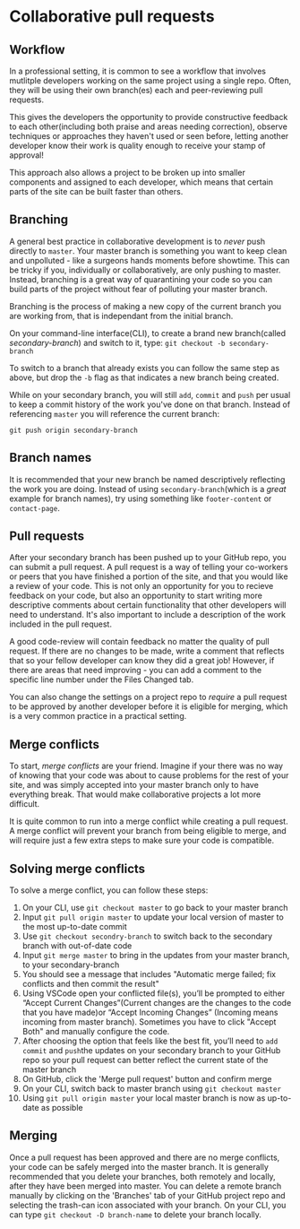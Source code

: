 # Collaborative pull requests

## Workflow

In a professional setting, it is common to see a workflow that involves mutlitple developers working on the same project using a single repo. Often, they will be using their own branch(es) each and peer-reviewing pull requests.

This gives the developers the opportunity to provide constructive feedback to each other(including both praise and areas needing correction), observe techniques or approaches they haven't used or seen before, letting another developer know their work is quality enough to receive your stamp of approval!

This approach also allows a project to be broken up into smaller components and assigned to each developer, which means that certain parts of the site can be built faster than others.

## Branching

A general best practice in collaborative development is to _never_ push directly to `master`. Your master branch is something you want to keep clean and unpolluted - like a surgeons hands moments before showtime. This can be tricky if you, individually or collaboratively, are only pushing to master. Instead, branching is a great way of quarantining your code so you can build parts of the project without fear of polluting your master branch.

Branching is the process of making a new copy of the current branch you are working from, that is independant from the initial branch.

On your command-line interface(CLI), to create a brand new branch(called _secondary-branch_) and switch to it, type:
`git checkout -b secondary-branch`

To switch to a branch that already exists you can follow the same step as above, but drop the `-b` flag as that indicates a new branch being created.

While on your secondary branch, you will still `add`, `commit` and `push` per usual to keep a commit history of the work you've done on that branch. Instead of referencing `master` you will reference the current branch:

`git push origin secondary-branch`

## Branch names

It is recommended that your new branch be named descriptively reflecting the work you are doing. Instead of using `secondary-branch`(which is a _great_ example for branch names), try using something like `footer-content` or `contact-page`.

## Pull requests

After your secondary branch has been pushed up to your GitHub repo, you can submit a pull request. A pull request is a way of telling your co-workers or peers that you have finished a portion of the site, and that you would like a review of your code. This is not only an opportunity for you to recieve feedback on your code, but also an opportunity to start writing more descriptive comments about certain functionality that other developers will need to understand. It's also important to include a description of the work included in the pull request.

A good code-review will contain feedback no matter the quality of pull request. If there are no changes to be made, write a comment that reflects that so your fellow developer can know they did a great job! However, if there are areas that need improving - you can add a comment to the specific line number under the Files Changed tab.

You can also change the settings on a project repo to _require_ a pull request to be approved by another developer before it is eligible for merging, which is a very common practice in a practical setting.

## Merge conflicts

To start, _merge conflicts_ are your friend. Imagine if your there was no way of knowing that your code was about to cause problems for the rest of your site, and was simply accepted into your master branch only to have everything break. That would make collaborative projects a lot more difficult.

It is quite common to run into a merge conflict while creating a pull request. A merge conflict will prevent your branch from being eligible to merge, and will require just a few extra steps to make sure your code is compatible.

## Solving merge conflicts

To solve a merge conflict, you can follow these steps:

1. On your CLI, use `git checkout master` to go back to your master branch
1. Input `git pull origin master` to update your local version of master to the most up-to-date commit
1. Use `git checkout secondry-branch` to switch back to the secondary branch with out-of-date code
1. Input `git merge master` to bring in the updates from your master branch, to your secondary-branch
1. You should see a message that includes "Automatic merge failed; fix conflicts and then commit the result"
1. Using VSCode open your conflicted file(s), you’ll be prompted to either “Accept Current Changes”(Current changes are the changes to the code that you have made)or “Accept Incoming Changes” (Incoming means incoming from master branch). Sometimes you have to click "Accept Both" and manually configure the code.
1. After choosing the option that feels like the best fit, you’ll need to `add` `commit` and `push`the updates on your secondary branch to your GitHub repo so your pull request can better reflect the current state of the master branch
1. On GitHub, click the 'Merge pull request' button and confirm merge
1. On your CLI, switch back to master branch using `git checkout master`
1. Using `git pull origin master` your local master branch is now as up-to-date as possible

## Merging

Once a pull request has been approved and there are no merge conflicts, your code can be safely merged into the master branch. It is generally recommended that you delete your branches, both remotely and locally, after they have been merged into master. You can delete a remote branch manually by clicking on the 'Branches' tab of your GitHub project repo and selecting the trash-can icon associated with your branch. On your CLI, you can type `git checkout -D branch-name` to delete your branch locally.
